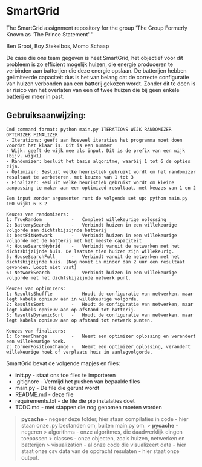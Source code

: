 # SmartGrid
The SmartGrid assignment repository for the group 'The Group Formerly Known as 'The Prince Statement' '

Ben Groot, Boy Stekelbos, Momo Schaap

De case die ons team gegeven is heet SmartGrid, het objectief voor dit probleem is zo efficient mogelijk huizen, die energie produceren te verbinden aan batterijen die deze energie opslaan. De batterijen hebben gelimiteerde capaciteit dus is het van belang dat de correcte configuratie van huizen verbonden aan een batterij gekozen wordt. Zonder dit te doen is er risico van het overlaten van een of twee huizen die bij geen enkele batterij er meer in past. 


## Gebruiksaanwijzing:

    Cmd command format: python main.py ITERATIONS WIJK RANDOMIZER OPTIMIZER FINALIZER
    - Iterations: geeft aan hoeveel iteraties het programma moet doen voordat het klaar is. Dit is een nummer
    - Wijk: geeft de wijk mee als input. Dit is de prefix van een wijk (bijv. wijk1)
    - Randomizer: besluit het basis algoritme, waarbij 1 tot 6 de opties zijn.
    - Optimizer: Besluit welke heuristiek gebruikt wordt om het randomizer resultaat te verbeteren, met keuzes van 1 tot 3
    - Finalizer: Besluit welke heuristiek gebruikt wordt om kleine aanpassing te maken aan een optimized resultaat, met keuzes van 1 en 2

    Een input zonder argumenten runt de volgende set up: python main.py 100 wijk1 6 3 2

    Keuzes van randomizers:
    1: TrueRandom           -   Compleet willekeurige oplossing
    2: BatterySearch        -   Verbindt huizen in een willekeurige volgorde aan dichtsbijzijnde batterij
    3: bestFitNetwork       -   Verbindt huizen in een willekeurige volgorde met de batterij met het meeste capaciteit
    4: HouseSearchHybrid    -   Verbindt vanuit de netwerken met het dichtsbijzijnde huis. De laatste tien huizen zijn willekeurig.
    5: HouseSearchFull      -   Verbindt vanuit de netwerken met het dichtsbijzijnde huis. (Nog nooit in minder dan 2 uur een resultaat gevonden. Loopt niet vast)
    6: NetworkSearch        -   Verbindt huizen in een willekeurige volgorde met het dichtsbijzijnde netwerk punt.

    Keuzes van optimizers:
    1: ResultsShuffle       -   Houdt de configuratie van netwerken, maar legt kabels opnieuw aan in willekeurige volgorde.
    2: ResultsSort          -   Houdt de configuratie van netwerken, maar legt kabels opnieuw aan op afstand tot batterij.
    3: ResultsDynamicSort   -   Houdt de configuratie van netwerken, maar legt kabels opnieuw aan op afstand tot netwerk punten.

    Keuzes van finalizers:
    1: CornerChange         -   Neemt een optimizer oplossing en verandert een willekeurige hoek.
    2: CornerPositionChange -   Neemt een optimizer oplossing, verandert willekeurige hoek of verplaats huis in aanlegvolgorde.



SmartGrid bevat de volgende mapjes en files:

- __init__.py - staat ons toe files te importeren
- .gitignore - Vermijd het pushen van bepaalde files
- main.py - De file die gerunt wordt
- README.md - deze file
- requirements.txt - de file die pip instalaties doet
- TODO.md - met stappen die nog genomen moeten worden
> __pycache__ - negeer deze folder, hier staan compilaties in
> code - hier staan onze .py bestanden om, buiten main.py om.
    > __pycache__ - negeren
    > algorithms - onze algoritmes, die daadwerklijk dingen toepassen
    > classes - onze objecten, zoals huizen, netwerken en batterijen
    > visualization - al onze code die visualizeert
> data - hier staat onze csv data van de opdracht
> resulaten - hier staat onze output.





